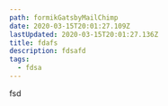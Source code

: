 ```yaml
---
path: formikGatsbyMailChimp
date: 2020-03-15T20:01:27.109Z
lastUpdated: 2020-03-15T20:01:27.136Z
title: fdafs
description: fdsafd
tags:
  - fdsa
---
```

fsd
